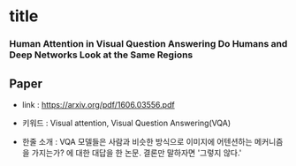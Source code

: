 ﻿# title
 
### Human Attention in Visual Question Answering Do Humans and Deep Networks Look at the Same Regions

## Paper

- link : https://arxiv.org/pdf/1606.03556.pdf

- 키워드 : Visual attention, Visual Question Answering(VQA)

- 한줄 소개 : VQA 모델들은 사람과 비슷한 방식으로 이미지에 어텐션하는 메커니즘을 가지는가? 에 대한 대답을 한 논문. 
             결론만 말하자면 '그렇지 않다.'



